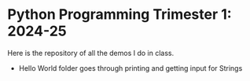 # Python Programming Trimester 1: 2024-25
Here is the repository of all the demos I do in class.  

- Hello World folder goes through printing and getting input for Strings

